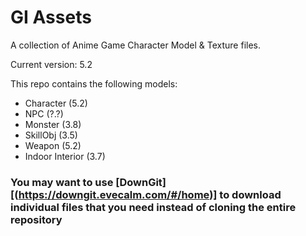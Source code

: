 # GI Assets

A collection of Anime Game Character Model & Texture files.

Current version: 5.2

This repo contains the following models:

- Character (5.2)
- NPC (?.?)
- Monster (3.8)
- SkillObj (3.5)
- Weapon (5.2)
- Indoor Interior (3.7)

### You may want to use [DownGit][(https://downgit.evecalm.com/#/home)] to download individual files that you need instead of cloning the entire repository
